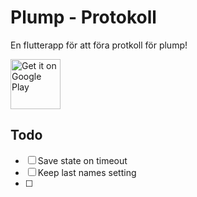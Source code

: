 # Plump - Protokoll

En flutterapp för att föra protkoll för plump!

<a href="https://play.google.com/store/apps/details?id=com.leodenandre.plump">
    <img alt="Get it on Google Play"
        height="80"
        src="https://play.google.com/intl/en_us/badges/images/generic/en_badge_web_generic.png" />
</a>  

## Todo
- [ ] Save state on timeout
- [ ] Keep last names setting
- [ ] 
